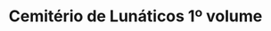 ---
Numero: 417
title: Cemitério de Lunáticos 1º volume
Autor: Ray Bradbury
Co-autor: 
Ano-de-Publicacao: 1992
Titulo-original: Graveyard for Lunatics
Tradutor: António Porto
Co-tradutor: 
Ano-de-edicao: 1990
alias: Ray-Bradbury
Autor2-alias: 
Tradutor1-alias: Antonio-Porto
Tradutor2-alias: 
Titulo-link: 417-Cemiterio-de-Lunaticos-1-volume
Capa: 
pags: 
Capa-link: 
---